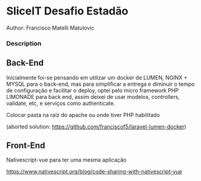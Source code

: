# SliceIT Desafio Estadão

Author: Francisco Matelli Matulovic

### **Description**

## Back-End

Inicialmente foi-se pensando em utilizar um docker de LUMEN, NGINX + MYSQL para o back-end, mas para simplificar a entrega e diminuir o tempo de configuração e facilitar o deploy, optei pelo micro framework PHP LIMONADE para back end, assim deixei de usar modelos, controllers, validate, etc, e serviços como authenticate.

Colocar pasta na raíz do apache ou onde tiver PHP habilitado

(aborted solution: https://github.com/franciscof5/laravel-lumen-docker)

## Front-End

Nativescript-vue para ter uma mesma aplicação

https://www.nativescript.org/blog/code-sharing-with-nativescript-vue
